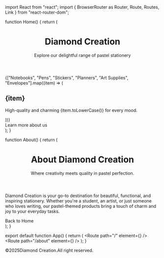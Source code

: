 import React from "react"; import { BrowserRouter as Router, Route, Routes, Link } from "react-router-dom";

function Home() { return ( <div className="min-h-screen bg-pink-100 text-gray-800 p-6"> <header className="text-center mb-10"> <h1 className="text-4xl font-bold text-pink-600">Diamond Creation</h1> <p className="text-lg mt-2">Explore our delightful range of pastel stationery</p> </header> <main className="grid grid-cols-1 sm:grid-cols-2 md:grid-cols-3 gap-6"> {["Notebooks", "Pens", "Stickers", "Planners", "Art Supplies", "Envelopes"].map((item) => ( <div key={item} className="bg-white p-4 rounded-2xl shadow-md hover:shadow-lg transition"> <h2 className="text-xl font-semibold text-pink-500">{item}</h2> <p className="text-sm mt-1">High-quality and charming {item.toLowerCase()} for every mood.</p> </div> ))} </main> <footer className="mt-10 text-center"> <Link to="/about" className="text-pink-600 underline">Learn more about us</Link> </footer> </div> ); }

function About() { return ( <div className="min-h-screen bg-purple-100 text-gray-800 p-6"> <header className="text-center mb-10"> <h1 className="text-4xl font-bold text-purple-600">About Diamond Creation</h1> <p className="text-lg mt-2">Where creativity meets quality in pastel perfection.</p> </header> <section className="max-w-3xl mx-auto text-center"> <p className="text-md mb-4"> Diamond Creation is your go-to destination for beautiful, functional, and inspiring stationery. Whether you're a student, an artist, or just someone who loves writing, our pastel-themed products bring a touch of charm and joy to your everyday tasks. </p> <Link to="/" className="text-purple-600 underline">Back to Home</Link> </section> </div> ); }

export default function App() { return ( <Router> <Routes> <Route path="/" element={<Home />} /> <Route path="/about" element={<About />} /> </Routes> </Router> ); }
 </section>
 <footer>
 <p>&copy;2025Diamond Creation.All right reserved.</p>
 </footer>
 </body>
 </html>
